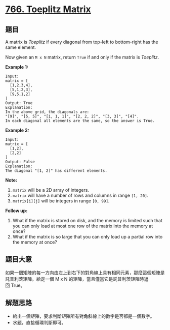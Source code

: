 # [766. Toeplitz Matrix](https://leetcode.com/problems/toeplitz-matrix/)


## 題目

A matrix is *Toeplitz* if every diagonal from top-left to bottom-right has the same element.

Now given an `M x N` matrix, return `True` if and only if the matrix is *Toeplitz*.

**Example 1:**

    Input:
    matrix = [
      [1,2,3,4],
      [5,1,2,3],
      [9,5,1,2]
    ]
    Output: True
    Explanation:
    In the above grid, the diagonals are:
    "[9]", "[5, 5]", "[1, 1, 1]", "[2, 2, 2]", "[3, 3]", "[4]".
    In each diagonal all elements are the same, so the answer is True.

**Example 2:**

    Input:
    matrix = [
      [1,2],
      [2,2]
    ]
    Output: False
    Explanation:
    The diagonal "[1, 2]" has different elements.

**Note:**

1. `matrix` will be a 2D array of integers.
2. `matrix` will have a number of rows and columns in range `[1, 20]`.
3. `matrix[i][j]` will be integers in range `[0, 99]`.

**Follow up:**

1. What if the matrix is stored on disk, and the memory is limited such that you can only load at most one row of the matrix into the memory at once?
2. What if the matrix is so large that you can only load up a partial row into the memory at once?


## 題目大意

如果一個矩陣的每一方向由左上到右下的對角線上具有相同元素，那麼這個矩陣是託普利茨矩陣。給定一個 M x N 的矩陣，當且僅當它是託普利茨矩陣時返回 True。



## 解題思路


- 給出一個矩陣，要求判斷矩陣所有對角斜線上的數字是否都是一個數字。
- 水題，直接循環判斷即可。

